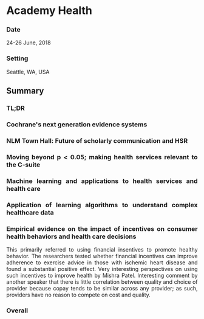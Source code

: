 # Academy Health

<div align="justify">

### Date

24-26 June, 2018

### Setting

Seattle, WA, USA


## Summary

### TL;DR

### Cochrane's next generation evidence systems

### NLM Town Hall: Future of scholarly communication and HSR

### Moving beyond p < 0.05; making health services relevant to the C-suite

### Machine learning and applications to health services and health care

### Application of learning algorithms to understand complex healthcare data

### Empirical evidence on the impact of incentives on consumer health behaviors and health care decisions

This primarily referred to using financial insentives to promote healthy behavior. The researchers tested whether financial incentives can improve adherence to exercise advice in those with ischemic heart disease and found a substantial positive effect. Very interesting perspectives on using such incentives to improve health by Mishra Patel. Interesting comment by another speaker that there is little correlation between quality and choice of provider because copay tends to be similar across any provider; as such, providers have no reason to compete on cost and quality.

### Overall


</div>
